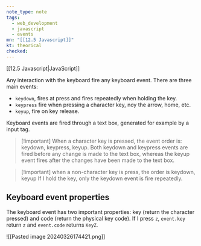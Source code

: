 ```yaml
---
note_type: note
tags:
  - web_development
  - javascript
  - events
mn: "[[12.5 Javascript]]"
kt: theorical
checked: 
---
```

[[12.5 Javascript|JavaScript]]

Any interaction with the keyboard fire any keyboard event. There are three main events:

-  `keydown`, fires at press and fires repeatedly when holding the key.
-  `keypress` fire when pressing a character key, noy the arrow, home, etc. 
- `keyup`, fire on key release.

Keyboard events are fired through a text box, generated for example by a input tag. 

>[!important] When a character key is pressed, the event order is: keydown, keypress, keyup. 
Both keydown and keypress events are fired before any change is made to the text box, whereas the keyup event fires after the changes have been made to the text box.

>[!important] when a non-character key is press, the order is keydown, keyup
>If I hold the key, only the keydown event is fire repeatedly.
>

## Keyboard event properties
The keyboard event has two important properties: key (return the character pressed) and code (return the physical key code). If I press `z`, `event.key` return `z` and `event.code` returns `KeyZ`.

![[Pasted image 20240326174421.png]]


